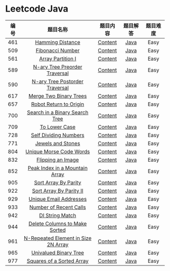 # Leetcode Java 

| 编号 |                           题目名称                           |                           题目内容                           |                           题目解答                           | 题目难度 |
| :--: | :----------------------------------------------------------: | :----------------------------------------------------------: | :----------------------------------------------------------: | :------: |
| 461  | [Hamming Distance](https://leetcode.com/problems/hamming-distance) | [Content](https://github.com/ZemelZhao/Work/blob/master/java_learn/461/README.md) | [Java](https://github.com/ZemelZhao/Work/blob/master/java_learn/461/Solution.java) |   Easy   |
| 509  | [Fibonacci Number](https://leetcode.com/problems/fibonacci-number) | [Content](https://github.com/ZemelZhao/Work/blob/master/java_learn/509/README.md) | [Java](https://github.com/ZemelZhao/Work/blob/master/java_learn/509/Solution.java) |   Easy   |
| 561  | [Array Partition I](https://leetcode.com/problems/array-partition-i) | [Content](https://github.com/ZemelZhao/Work/blob/master/java_learn/561/README.md) | [Java](https://github.com/ZemelZhao/Work/blob/master/java_learn/561/Solution.java) |   Easy   |
| 589  | [N-ary Tree Preorder Traversal](https://leetcode.com/problems/n-ary-tree-preorder-traversal) | [Content](https://github.com/ZemelZhao/Work/blob/master/java_learn/589/README.md) | [Java](https://github.com/ZemelZhao/Work/blob/master/java_learn/589/Solution.java) |   Easy   |
| 590  | [N-ary Tree Postorder Traversal](https://leetcode.com/problems/n-ary-tree-postorder-traversal) | [Content](https://github.com/ZemelZhao/Work/blob/master/java_learn/590/README.md) | [Java](https://github.com/ZemelZhao/Work/blob/master/java_learn/590/Solution.java) |   Easy   |
| 617  | [Merge Two Binary Trees](https://leetcode.com/problems/merge-two-binary-trees) | [Content](https://github.com/ZemelZhao/Work/blob/master/java_learn/617/README.md) | [Java](https://github.com/ZemelZhao/Work/blob/master/java_learn/617/Solution.java) |   Easy   |
| 657  | [Robot Return to Origin](https://leetcode.com/problems/robot-return-to-origin) | [Content](https://github.com/ZemelZhao/Work/blob/master/java_learn/657/README.md) | [Java](https://github.com/ZemelZhao/Work/blob/master/java_learn/657/Solution.java) |   Easy   |
| 700  | [Search in a Binary Search Tree](https://leetcode.com/problems/search-in-a-binary-search-tree) | [Content](https://github.com/ZemelZhao/Work/blob/master/java_learn/700/README.md) | [Java](https://github.com/ZemelZhao/Work/blob/master/java_learn/700/Solution.java) |   Easy   |
| 709  | [To Lower Case](https://leetcode.com/problems/to-lower-case) | [Content](https://github.com/ZemelZhao/Work/blob/master/java_learn/709/README.md) | [Java](https://github.com/ZemelZhao/Work/blob/master/java_learn/709/Solution.java) |   Easy   |
| 728  | [Self Dividing Numbers](https://leetcode.com/problems/self-dividing-numbers) | [Content](https://github.com/ZemelZhao/Work/blob/master/java_learn/728/README.md) | [Java](https://github.com/ZemelZhao/Work/blob/master/java_learn/728/Solution.java) |   Easy   |
| 771  | [Jewels and Stones](https://leetcode.com/problems/jewels-and-stones) | [Content](https://github.com/ZemelZhao/Work/blob/master/java_learn/771/README.md) | [Java](https://github.com/ZemelZhao/Work/blob/master/java_learn/771/Solution.java) |   Easy   |
| 804  | [Unique Morse Code Words](https://leetcode.com/problems/unique-morse-code-words) | [Content](https://github.com/ZemelZhao/Work/blob/master/java_learn/804/README.md) | [Java](https://github.com/ZemelZhao/Work/blob/master/java_learn/804/Solution.java) |   Easy   |
| 832  | [Flipping an Image](https://leetcode.com/problems/flipping-an-image) | [Content](https://github.com/ZemelZhao/Work/blob/master/java_learn/832/README.md) | [Java](https://github.com/ZemelZhao/Work/blob/master/java_learn/832/Solution.java) |   Easy   |
| 852  | [Peak Index in a Mountain Array](https://leetcode.com/problems/peak-index-in-a-mountain-array) | [Content](https://github.com/ZemelZhao/Work/blob/master/java_learn/852/README.md) | [Java](https://github.com/ZemelZhao/Work/blob/master/java_learn/852/Solution.java) |   Easy   |
| 905  | [Sort Array By Parity](https://leetcode.com/problems/sort-array-by-parity) | [Content](https://github.com/ZemelZhao/Work/blob/master/java_learn/905/README.md) | [Java](https://github.com/ZemelZhao/Work/blob/master/java_learn/905/Solution.java) |   Easy   |
| 922  | [Sort Array By Parity II](https://leetcode.com/problems/sort-array-by-parity-ii) | [Content](https://github.com/ZemelZhao/Work/blob/master/java_learn/922/README.md) | [Java](https://github.com/ZemelZhao/Work/blob/master/java_learn/922/Solution.java) |   Easy   |
| 929  | [Unique Email Addresses](https://leetcode.com/problems/unique-email-addresses) | [Content](https://github.com/ZemelZhao/Work/blob/master/java_learn/929/README.md) | [Java](https://github.com/ZemelZhao/Work/blob/master/java_learn/929/Solution.java) |   Easy   |
| 933  | [Number of Recent Calls](https://leetcode.com/problems/number-of-recent-calls) | [Content](https://github.com/ZemelZhao/Work/blob/master/java_learn/933/README.md) | [Java](https://github.com/ZemelZhao/Work/blob/master/java_learn/933/Solution.java) |   Easy   |
| 942  | [DI String Match](https://leetcode.com/problems/di-string-match) | [Content](https://github.com/ZemelZhao/Work/blob/master/java_learn/942/README.md) | [Java](https://github.com/ZemelZhao/Work/blob/master/java_learn/929/Solution.java) |   Easy   |
| 944  | [Delete Columns to Make Sorted](https://leetcode.com/problems/delete-columns-to-make-sorted) | [Content](https://github.com/ZemelZhao/Work/blob/master/java_learn/944/README.md) | [Java](https://github.com/ZemelZhao/Work/blob/master/java_learn/944/Solution.java) |   Easy   |
| 961  | [N-Repeated Element in Size 2N Array](https://leetcode.com/problems/n-repeated-element-in-size-2n-array) | [Content](https://github.com/ZemelZhao/Work/blob/master/java_learn/961/README.md) | [Java](https://github.com/ZemelZhao/Work/blob/master/java_learn/961/Solution.java) |   Easy   |
| 965  | [Univalued Binary Tree](https://leetcode.com/problems/univalued-binary-tree) | [Content](https://github.com/ZemelZhao/Work/blob/master/java_learn/965/README.md) | [Java](https://github.com/ZemelZhao/Work/blob/master/java_learn/965/Solution.java) |   Easy   |
| 977  | [Squares of a Sorted Array](https://leetcode.com/problems/squares-of-a-sorted-array) | [Content](https://github.com/ZemelZhao/Work/blob/master/java_learn/977/README.md) | [Java](https://github.com/ZemelZhao/Work/blob/master/java_learn/977/Solution.java) |   Easy   |

